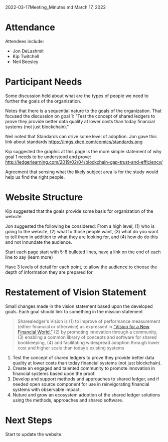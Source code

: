 2022-03-17Meeting_Minutes.md
March 17, 2022

# Attendance
Attendees include:  
- Jon DeLashmit
- Kip Twitchell
- Neil Beesley

# Participant Needs
Some discussion held about what are the types of people we need to further the goals of the organization.

Notes that there is a sequential nature to the goals of the organization.  That focused the discussion on goal 1: "Test the concept of shared ledgers to prove they provide better data quality at lower costs than today financial systems (not just blockchain)."

Neil noted that Standards can drive some level of adoption.  Jon gave this link about standards https://imgs.xkcd.com/comics/standards.png

Kip suggested the graphic at this page is the more simple statement of why goal 1 needs to be understood and prove:  http://ledgerlearning.com/2019/02/04/blockchain-gap-trust-and-efficiency/  

Agreement that sensing what the likely subject area is for the study would help us find the right people.

# Website Structure

Kip suggested that the goals provide some basis for organization of the website.

Jon suggested the following be considered:  From a high level, (1) who is going to the website, (2) what to those people want,  (3) what do you want to tell them in addition to what they are looking for, and (4) how do do this and not innundate the audience.

Start each page start with 5-8 bulleted lines, have a link on the end of each line to say (learn more)

Have 3 levels of detail for each point, to allow the audience to choose the depth of information they are prepared for

# Restatement of Vision Statement
Small changes made in the vision statement based upon the developed goals. Each goal should link to something in the mission statement

>Sharealedger's Vision is (1) to improve of performance measurement (either financial or otherwise) as expressed in [“Vision for a New Financial World,”](https://sharealedger.org/?p=244) (2) by promoting innovation through a community, (3) enabling a common library of concepts and software for shared bookkeeping, (4) and facilitating widespread adoption through lower cost and higher scale than today’s existing systems

1. Test the concept of shared ledgers to prove they provide better data quality at lower costs than today financial systems (not just blockchain).
2. Create an engaged and talented community to promote innovation in financial systems based upon the proof.  
3. Develop and support methods and approaches to shared ledger, and if needed open source component for use in reinvigorating financial systems with observable impact.
4.  Nuture and grow an ecosystem adoption of the shared ledger solutions using the methods, approaches and shared software.

# Next Steps
Start to update the website.
